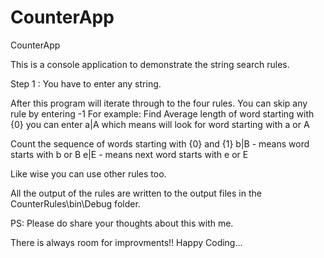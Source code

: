 # CounterApp
CounterApp

This is a console application to demonstrate the string search rules.

Step 1 : You have to enter any string.

After this program will iterate through to the four rules. 
You can skip any rule by entering -1
For example:
Find Average length of word starting with {0}
you can enter a|A which means will look for word starting with a or A

Count the sequence of words starting with {0} and {1}
b|B - means word starts with b or B
e|E - means next word starts with e or E

Like wise you can use other rules too.

All the output of the rules are written to the output files in the CounterRules\bin\Debug folder.

PS: Please do share your thoughts about this with me.

There is always room for improvments!!
Happy Coding...
